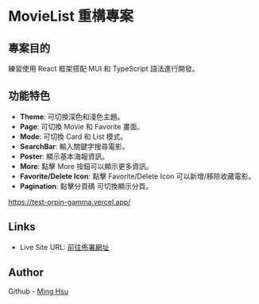   # MovieList 重構專案

  ## 專案目的

  練習使用 React 框架搭配 MUI 和 TypeScript 語法進行開發。

  ## 功能特色

  - **Theme**: 可切換深色和淺色主題。
  - **Page**: 可切換 Movie 和 Favorite 畫面。
  - **Mode**: 可切換 Card 和 List 模式。
  - **SearchBar**: 輸入關鍵字搜尋電影。
  - **Poster**: 顯示基本海報資訊。
  - **More**: 點擊 More 按鈕可以顯示更多資訊。
  - **Favorite/Delete Icon**: 點擊 Favorite/Delete Icon 可以新增/移除收藏電影。
  - **Pagination**: 點擊分頁碼 可切換顯示分頁。

  https://test-orpin-gamma.vercel.app/

  ## Links

  - Live Site URL: [前往佈署網址](https://test-orpin-gamma.vercel.app/)

  ## Author

  Github - [Ming Hsu](https://github.com/GHSergio)
